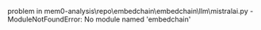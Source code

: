 problem in mem0-analysis\repo\embedchain\embedchain\llm\mistralai.py - ModuleNotFoundError: No module named 'embedchain'
